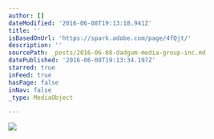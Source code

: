 ```yaml
---
author: []
dateModified: '2016-06-08T19:13:18.941Z'
title: ''
isBasedOnUrl: 'https://spark.adobe.com/page/4fQjt/'
description: ''
sourcePath: _posts/2016-06-08-dadgum-media-group-inc.md
datePublished: '2016-06-08T19:13:34.197Z'
starred: true
inFeed: true
hasPage: false
inNav: false
_type: MediaObject

---
```

![](https://the-grid-user-content.s3-us-west-2.amazonaws.com/d51ffabe-e54e-420f-9cce-1aa703e1b7e8.jpg)